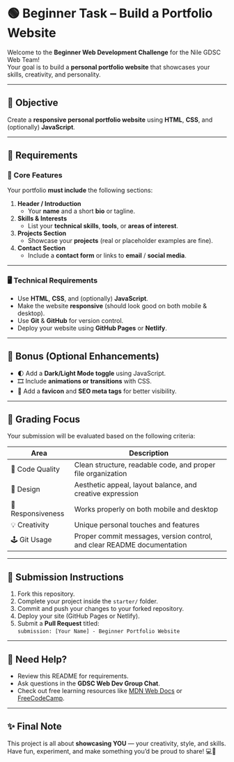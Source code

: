 # 🟢 Beginner Task – Build a Portfolio Website

Welcome to the **Beginner Web Development Challenge** for the Nile GDSC Web Team!  
Your goal is to build a **personal portfolio website** that showcases your skills, creativity, and personality.

---

## 🎯 Objective

Create a **responsive personal portfolio website** using **HTML**, **CSS**, and (optionally) **JavaScript**.

---

## 🧩 Requirements

### 🧱 Core Features
Your portfolio **must include** the following sections:

1. **Header / Introduction**
   - Your **name** and a short **bio** or tagline.  
2. **Skills & Interests**
   - List your **technical skills**, **tools**, or **areas of interest**.  
3. **Projects Section**
   - Showcase your **projects** (real or placeholder examples are fine).  
4. **Contact Section**
   - Include a **contact form** or links to **email** / **social media**.

---

### 🖥️ Technical Requirements
- Use **HTML**, **CSS**, and (optionally) **JavaScript**.  
- Make the website **responsive** (should look good on both mobile & desktop).  
- Use **Git** & **GitHub** for version control.  
- Deploy your website using **GitHub Pages** or **Netlify**.

---

## 🌟 Bonus (Optional Enhancements)

- 🌓 Add a **Dark/Light Mode toggle** using JavaScript.  
- 🎞️ Include **animations or transitions** with CSS.  
- 🧭 Add a **favicon** and **SEO meta tags** for better visibility.  

---

## 🧪 Grading Focus

Your submission will be evaluated based on the following criteria:

| Area | Description |
|------|--------------|
| 🧩 Code Quality | Clean structure, readable code, and proper file organization |
| 🎨 Design | Aesthetic appeal, layout balance, and creative expression |
| 📱 Responsiveness | Works properly on both mobile and desktop |
| 💡 Creativity | Unique personal touches and features |
| 🕹️ Git Usage | Proper commit messages, version control, and clear README documentation |

---

## 🚀 Submission Instructions

1. Fork this repository.  
2. Complete your project inside the `starter/` folder.  
3. Commit and push your changes to your forked repository.  
4. Deploy your site (GitHub Pages or Netlify).  
5. Submit a **Pull Request** titled:  
   `submission: [Your Name] - Beginner Portfolio Website`

---

## 💬 Need Help?

- Review this README for requirements.  
- Ask questions in the **GDSC Web Dev Group Chat**.  
- Check out free learning resources like [MDN Web Docs](https://developer.mozilla.org/) or [FreeCodeCamp](https://www.freecodecamp.org/).

---

## ✨ Final Note

This project is all about **showcasing YOU** — your creativity, style, and skills.  
Have fun, experiment, and make something you’d be proud to share! 💻🌈
